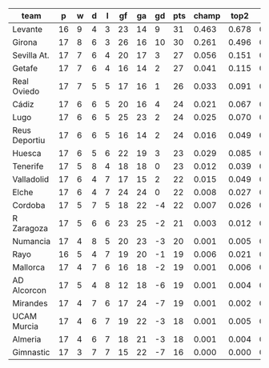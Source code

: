 |     team      | p  | w | d | l | gf | ga | gd | pts | champ | top2  | top3  | top4  |  5-7  | bot4  | bot3  | bot2  |
|---------------|----|---|---|---|----|----|----|-----|-------|-------|-------|-------|-------|-------|-------|-------|
| Levante       | 16 | 9 | 4 | 3 | 23 | 14 |  9 |  31 | 0.463 | 0.678 | 0.790 | 0.855 | 0.096 | 0.000 | 0.000 | 0.000|
| Girona        | 17 | 8 | 6 | 3 | 26 | 16 | 10 |  30 | 0.261 | 0.496 | 0.640 | 0.737 | 0.157 | 0.002 | 0.001 | 0.000|
| Sevilla At.   | 17 | 7 | 6 | 4 | 20 | 17 |  3 |  27 | 0.056 | 0.151 | 0.254 | 0.357 | 0.244 | 0.019 | 0.010 | 0.004|
| Getafe        | 17 | 7 | 6 | 4 | 16 | 14 |  2 |  27 | 0.041 | 0.115 | 0.204 | 0.297 | 0.239 | 0.025 | 0.014 | 0.007|
| Real Oviedo   | 17 | 7 | 5 | 5 | 17 | 16 |  1 |  26 | 0.033 | 0.091 | 0.164 | 0.242 | 0.219 | 0.039 | 0.022 | 0.011|
| Cádiz         | 17 | 6 | 6 | 5 | 20 | 16 |  4 |  24 | 0.021 | 0.067 | 0.129 | 0.201 | 0.213 | 0.055 | 0.036 | 0.019|
| Lugo          | 17 | 6 | 6 | 5 | 25 | 23 |  2 |  24 | 0.025 | 0.070 | 0.134 | 0.206 | 0.210 | 0.056 | 0.034 | 0.018|
| Reus Deportiu | 17 | 6 | 6 | 5 | 16 | 14 |  2 |  24 | 0.016 | 0.049 | 0.099 | 0.156 | 0.195 | 0.064 | 0.038 | 0.019|
| Huesca        | 17 | 6 | 5 | 6 | 22 | 19 |  3 |  23 | 0.029 | 0.085 | 0.160 | 0.233 | 0.224 | 0.045 | 0.027 | 0.015|
| Tenerife      | 17 | 5 | 8 | 4 | 18 | 18 |  0 |  23 | 0.012 | 0.039 | 0.079 | 0.129 | 0.168 | 0.097 | 0.064 | 0.034|
| Valladolid    | 17 | 6 | 4 | 7 | 17 | 15 |  2 |  22 | 0.015 | 0.049 | 0.100 | 0.156 | 0.194 | 0.073 | 0.044 | 0.024|
| Elche         | 17 | 6 | 4 | 7 | 24 | 24 |  0 |  22 | 0.008 | 0.027 | 0.060 | 0.096 | 0.145 | 0.134 | 0.089 | 0.052|
| Cordoba       | 17 | 5 | 7 | 5 | 18 | 22 | -4 |  22 | 0.007 | 0.026 | 0.055 | 0.091 | 0.140 | 0.128 | 0.085 | 0.046|
| R Zaragoza    | 17 | 5 | 6 | 6 | 23 | 25 | -2 |  21 | 0.003 | 0.012 | 0.029 | 0.049 | 0.102 | 0.216 | 0.158 | 0.097|
| Numancia      | 17 | 4 | 8 | 5 | 20 | 23 | -3 |  20 | 0.001 | 0.005 | 0.012 | 0.025 | 0.066 | 0.313 | 0.233 | 0.149|
| Rayo          | 16 | 5 | 4 | 7 | 19 | 20 | -1 |  19 | 0.006 | 0.021 | 0.039 | 0.066 | 0.120 | 0.197 | 0.138 | 0.086|
| Mallorca      | 17 | 4 | 7 | 6 | 16 | 18 | -2 |  19 | 0.001 | 0.006 | 0.015 | 0.028 | 0.063 | 0.309 | 0.229 | 0.151|
| AD Alcorcon   | 17 | 5 | 4 | 8 | 12 | 18 | -6 |  19 | 0.001 | 0.004 | 0.011 | 0.020 | 0.053 | 0.364 | 0.275 | 0.179|
| Mirandes      | 17 | 4 | 7 | 6 | 17 | 24 | -7 |  19 | 0.001 | 0.002 | 0.006 | 0.013 | 0.041 | 0.452 | 0.356 | 0.250|
| UCAM Murcia   | 17 | 4 | 6 | 7 | 19 | 22 | -3 |  18 | 0.001 | 0.005 | 0.011 | 0.024 | 0.054 | 0.352 | 0.268 | 0.180|
| Almeria       | 17 | 4 | 6 | 7 | 18 | 21 | -3 |  18 | 0.001 | 0.004 | 0.009 | 0.017 | 0.045 | 0.418 | 0.327 | 0.230|
| Gimnastic     | 17 | 3 | 7 | 7 | 15 | 22 | -7 |  16 | 0.000 | 0.000 | 0.002 | 0.004 | 0.013 | 0.642 | 0.551 | 0.431|
